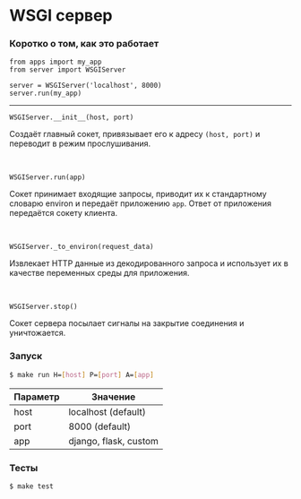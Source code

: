 # WSGI сервер

### Коротко о том, как это работает

```
from apps import my_app
from server import WSGIServer

server = WSGIServer('localhost', 8000)
server.run(my_app)
```

---


```WSGIServer.__init__(host, port)```

Создаёт главный сокет, привязывает его к адресу ```(host, port)``` и переводит в режим прослушивания.

<br>

```WSGIServer.run(app)``` 

Сокет принимает входящие запросы, приводит их к стандартному словарю environ
и передаёт приложению ``app``. Ответ от приложения передаётся сокету клиента.

<br>

```WSGIServer._to_environ(request_data)```

Извлекает HTTP данные из декодированного запроса и использует их в качестве переменных среды для 
приложения.

<br>

```WSGIServer.stop()```

Сокет сервера посылает сигналы на закрытие соединения и уничтожается.


### Запуск 

```sh
$ make run H=[host] P=[port] A=[app]
```

Параметр | Значение
---------| -------------
host     | localhost (default)
port     | 8000 (default)
app      | django, flask, custom

### Тесты
```sh
$ make test
```

